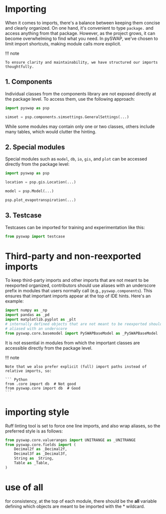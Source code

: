 # Importing

When it comes to imports, there's a balance between keeping them concise and clearly organized. On one hand, it's convenient to type `package.` and access anything from that package. However, as the project grows, it can become overwhelming to find what you need. In pySWAP, we've chosen to limit import shortcuts, making module calls more explicit.

!!! note

    To ensure clarity and maintainability, we have structured our imports thoughtfully.

## 1. Components
Individual classes from the components library are not exposed directly at the package level. To access them, use the following approach:

```python
import pyswap as psp

simset = psp.components.simsettings.GeneralSettings(...)
```

While some modules may contain only one or two classes, others include many tables, which would clutter the hinting.

## 2. Special modules
Special modules such as `model`, `db`, `io`, `gis`, and `plot` can be accessed directly from the package level:

```python
import pyswap as psp

location = psp.gis.Location(...)

model = psp.Model(...)

psp.plot_evapotranspiration(...)
```

## 3. Testcase
Testcases can be imported for training and experimentation like this:

```python
from pyswap import testcase
```

# Third-party and non-reexported imports
To keep third-party imports and other imports that are not meant to be reexported organized, contributors should use aliases with an underscore prefix in modules that users normally call (e.g., `pyswap.components`). This ensures that important imports appear at the top of IDE hints. Here's an example:

```python
import numpy as _np
import pandas as _pd
import matplotlib.pyplot as _plt
# internally defined objects that are not meant to be reexported should also be
# aliased with an underscore
from pyswap.core.basemodel import PySWAPBaseModel as _PySWAPBaseModel
```
It is not essential in modules from which the important classes are accessible directly from the package level.

!!! note

    Note that we also prefer explicit (full) import paths instead of relative imports, so:

    ``` Python
    from .core import db  # Not good
    from pyswap.core import db  # Good
    ```

# importing style
Ruff linting tool is set to force one line imports, and also wrap aliases, so the preferred style is as follows:

``` Python
from pyswap.core.valueranges import UNITRANGE as _UNITRANGE
from pyswap.core.fields import (
    Decimal2f as _Decimal2f,
    Decimal3f as _Decimal3f,
    String as _String,
    Table as _Table,
)
```

# use of __all__

for consistency, at the top of each module, there should be the __all__ variable defining which objects are meant to be imported with the * wildcard.
